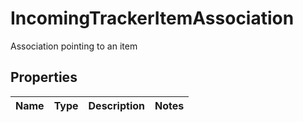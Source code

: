 

# IncomingTrackerItemAssociation

Association pointing to an item

## Properties

| Name | Type | Description | Notes |
|------------ | ------------- | ------------- | -------------|



